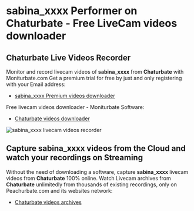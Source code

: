 # sabina_xxxx Performer on Chaturbate - Free LiveCam videos downloader

## Chaturbate Live Videos Recorder

Monitor and record livecam videos of **sabina_xxxx** from **Chaturbate** with Moniturbate.com
Get a premium trial for free by just and only registering with your Email address:
* [sabina_xxxx Premium videos downloader](https://moniturbate.com/request-demo-licence-key.html)

Free livecam videos downloader - Moniturbate Software:
* [Chaturbate videos downloader](https://moniturbate.com/moniturbate-download-software.html)

![sabina_xxxx livecam videos recorder](https://peachurnet.com/templates/moniturbate-software.png)


## Capture sabina_xxxx videos from the Cloud and watch your recordings on Streaming

Without the need of downloading a software, capture **sabina_xxxx** livecam videos from **Chaturbate** 100% online.
Watch Livecam archives from **Chaturbate** unlimitedly from thousands of existing recordings, only on Peachurbate.com and its websites network:
* [Chaturbate videos archives](https://peachurnet.com/)